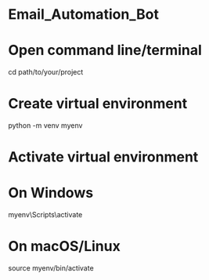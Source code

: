 # Email_Automation_Bot

# Open command line/terminal
cd path/to/your/project

# Create virtual environment
python -m venv myenv

# Activate virtual environment
# On Windows

myenv\Scripts\activate
# On macOS/Linux
source myenv/bin/activate

